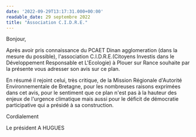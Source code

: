 ```yaml
---
date: '2022-09-29T13:17:31.000+00:00'
readable_date: 29 septembre 2022
title: "Association C.I.D.R.E."
---
```


Bonjour,

Après avoir pris connaissance du PCAET Dinan agglomeration (dans la mesure du possible), l'association C.I.D.R.E.(Citoyens Investis dans le Développement Responsable et L'Ecologie)
à Plouer sur Rance souhaite par la présente vous adresser son avis sur ce plan.

En résumé il rejoint celui, très critique, de la Mission Régionale d'Autorité Environnementale de Bretagne, pour les nombreuses raisons exprimées dans cet avis, pour le sentiment que ce plan n'est pas à la hauteur des enjeux de l'urgence climatique mais aussi pour le déficit de démocratie participative qui a présidé à sa construction.

Cordialement

Le président
A HUGUES